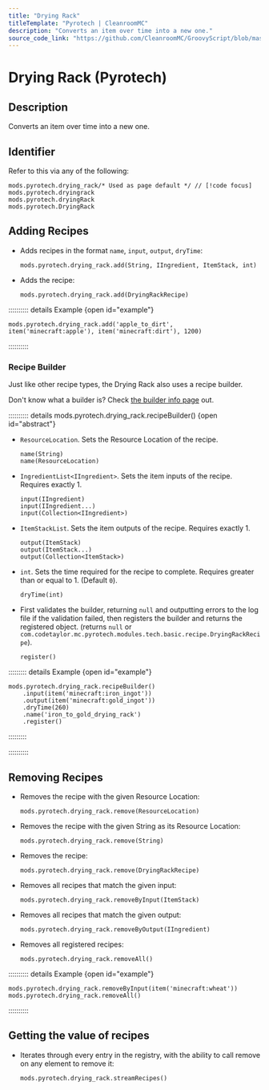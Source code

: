```yaml
---
title: "Drying Rack"
titleTemplate: "Pyrotech | CleanroomMC"
description: "Converts an item over time into a new one."
source_code_link: "https://github.com/CleanroomMC/GroovyScript/blob/master/src/main/java/com/cleanroommc/groovyscript/compat/mods/pyrotech/DryingRack.java"
---
```


# Drying Rack (Pyrotech)

## Description

Converts an item over time into a new one.

## Identifier

Refer to this via any of the following:

```groovy:no-line-numbers {1}
mods.pyrotech.drying_rack/* Used as page default */ // [!code focus]
mods.pyrotech.dryingrack
mods.pyrotech.dryingRack
mods.pyrotech.DryingRack
```


## Adding Recipes

- Adds recipes in the format `name`, `input`, `output`, `dryTime`:

    ```groovy:no-line-numbers
    mods.pyrotech.drying_rack.add(String, IIngredient, ItemStack, int)
    ```

- Adds the recipe:

    ```groovy:no-line-numbers
    mods.pyrotech.drying_rack.add(DryingRackRecipe)
    ```

:::::::::: details Example {open id="example"}
```groovy:no-line-numbers
mods.pyrotech.drying_rack.add('apple_to_dirt', item('minecraft:apple'), item('minecraft:dirt'), 1200)
```

::::::::::

### Recipe Builder

Just like other recipe types, the Drying Rack also uses a recipe builder.

Don't know what a builder is? Check [the builder info page](../../getting_started/builder.md) out.

:::::::::: details mods.pyrotech.drying_rack.recipeBuilder() {open id="abstract"}
- `ResourceLocation`. Sets the Resource Location of the recipe.

    ```groovy:no-line-numbers
    name(String)
    name(ResourceLocation)
    ```

- `IngredientList<IIngredient>`. Sets the item inputs of the recipe. Requires exactly 1.

    ```groovy:no-line-numbers
    input(IIngredient)
    input(IIngredient...)
    input(Collection<IIngredient>)
    ```

- `ItemStackList`. Sets the item outputs of the recipe. Requires exactly 1.

    ```groovy:no-line-numbers
    output(ItemStack)
    output(ItemStack...)
    output(Collection<ItemStack>)
    ```

- `int`. Sets the time required for the recipe to complete. Requires greater than or equal to 1. (Default `0`).

    ```groovy:no-line-numbers
    dryTime(int)
    ```

- First validates the builder, returning `null` and outputting errors to the log file if the validation failed, then registers the builder and returns the registered object. (returns `null` or `com.codetaylor.mc.pyrotech.modules.tech.basic.recipe.DryingRackRecipe`).

    ```groovy:no-line-numbers
    register()
    ```

::::::::: details Example {open id="example"}
```groovy:no-line-numbers
mods.pyrotech.drying_rack.recipeBuilder()
    .input(item('minecraft:iron_ingot'))
    .output(item('minecraft:gold_ingot'))
    .dryTime(260)
    .name('iron_to_gold_drying_rack')
    .register()
```

:::::::::

::::::::::

## Removing Recipes

- Removes the recipe with the given Resource Location:

    ```groovy:no-line-numbers
    mods.pyrotech.drying_rack.remove(ResourceLocation)
    ```

- Removes the recipe with the given String as its Resource Location:

    ```groovy:no-line-numbers
    mods.pyrotech.drying_rack.remove(String)
    ```

- Removes the recipe:

    ```groovy:no-line-numbers
    mods.pyrotech.drying_rack.remove(DryingRackRecipe)
    ```

- Removes all recipes that match the given input:

    ```groovy:no-line-numbers
    mods.pyrotech.drying_rack.removeByInput(ItemStack)
    ```

- Removes all recipes that match the given output:

    ```groovy:no-line-numbers
    mods.pyrotech.drying_rack.removeByOutput(IIngredient)
    ```

- Removes all registered recipes:

    ```groovy:no-line-numbers
    mods.pyrotech.drying_rack.removeAll()
    ```

:::::::::: details Example {open id="example"}
```groovy:no-line-numbers
mods.pyrotech.drying_rack.removeByInput(item('minecraft:wheat'))
mods.pyrotech.drying_rack.removeAll()
```

::::::::::

## Getting the value of recipes

- Iterates through every entry in the registry, with the ability to call remove on any element to remove it:

    ```groovy:no-line-numbers
    mods.pyrotech.drying_rack.streamRecipes()
    ```
